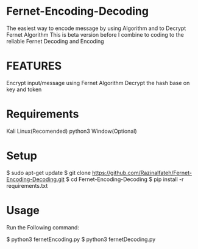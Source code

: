 # Fernet-Encoding-Decoding
The easiest way to encode message by using Algorithm and to Decrypt Fernet Algorithm
This is beta  version before I combine to coding to the reliable Fernet Decoding and Encoding
# FEATURES
Encrypt input/message using Fernet Algorithm
Decrypt the hash base on key and token

# Requirements
Kali Linux(Recomended)
python3
Window(Optional)

# Setup
$ sudo apt-get update
$ git clone https://github.com/Razinalfateh/Fernet-Encoding-Decoding.git
$ cd Fernet-Encoding-Decoding
$ pip install -r requirements.txt

# Usage
Run the Following command:

$ python3 fernetEncoding.py
$ python3 fernetDecoding.py

